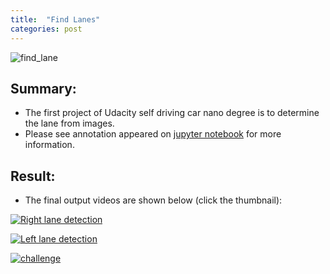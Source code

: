 ```yaml
---
title:  "Find Lanes"
categories: post
---
```

![find_lane](https://github.com/SeokLeeUS/seokleeus.github.io/raw/master/_images/_find_lane/challenge_1.gif)

## Summary:
 - The first project of Udacity self driving car nano degree is to determine the lane from images. 
 - Please see annotation appeared on [jupyter notebook](https://github.com/SeokLeeUS/Finding_Lane_Lines/blob/master/CarND-LaneLines-P1/Python_code-finding%20lane%20lines_final_submission_SeokLee_Ford-resubmit_01.ipynb) for more information. 

## Result: 
 - The final output videos are shown below (click the thumbnail):

[![Right lane detection](https://img.youtube.com/vi/EZju-BGk8U0/hqdefault.jpg)](https://youtu.be/EZju-BGk8U0)


[![Left lane detection](https://img.youtube.com/vi/y-xWTvDY1CM/hqdefault.jpg)](https://youtu.be/y-xWTvDY1CM)


[![challenge](https://img.youtube.com/vi/uKYbc6LaSKU/hqdefault.jpg)](https://youtu.be/uKYbc6LaSKU)
